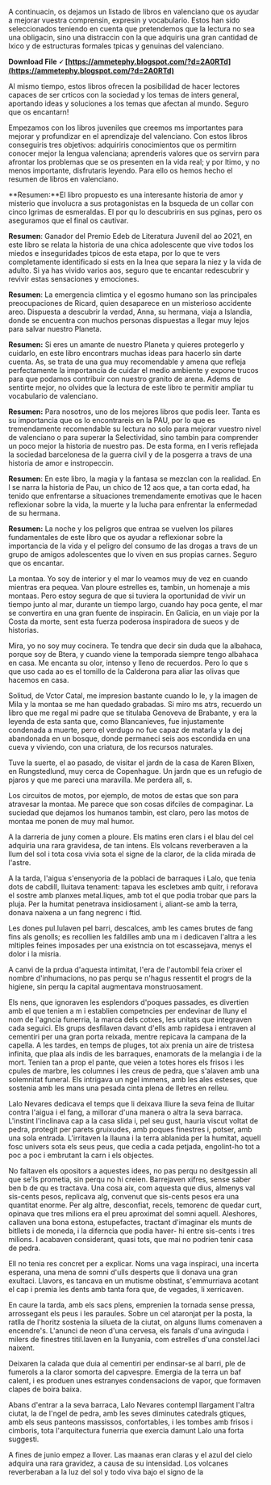 
 
A continuacin, os dejamos un listado de libros en valenciano que os ayudar a mejorar vuestra comprensin, expresin y vocabulario. Estos han sido seleccionados teniendo en cuenta que pretendemos que la lectura no sea una obligacin, sino una distraccin con la que adquiris una gran cantidad de lxico y de estructuras formales tpicas y genuinas del valenciano.
 
**Download File 🗸 [https://ammetephy.blogspot.com/?d=2A0RTd](https://ammetephy.blogspot.com/?d=2A0RTd)**


 
Al mismo tiempo, estos libros ofrecen la posibilidad de hacer lectores capaces de ser crticos con la sociedad y los temas de inters general, aportando ideas y soluciones a los temas que afectan al mundo. Seguro que os encantarn!
 
Empezamos con los libros juveniles que creemos ms importantes para mejorar y profundizar en el aprendizaje del valenciano. Con estos libros conseguiris tres objetivos: adquiriris conocimientos que os permitirn conocer mejor la lengua valenciana; aprenderis valores que os servirn para afrontar los problemas que se os presenten en la vida real; y por ltimo, y no menos importante, disfrutaris leyendo. Para ello os hemos hecho el resumen de libros en valenciano.
 
**Resumen:**El libro propuesto es una interesante historia de amor y misterio que involucra a sus protagonistas en la bsqueda de un collar con cinco lgrimas de esmeraldas. El por qu lo descubriris en sus pginas, pero os aseguramos que el final os cautivar.
 
**Resumen**: Ganador del Premio Edeb de Literatura Juvenil del ao 2021, en este libro se relata la historia de una chica adolescente que vive todos los miedos e inseguridades tpicos de esta etapa, por lo que te vers completamente identificado si ests en la lnea que separa la niez y la vida de adulto. Si ya has vivido varios aos, seguro que te encantar redescubrir y revivir estas sensaciones y emociones.

**Resumen**: La emergencia climtica y el egosmo humano son las principales preocupaciones de Ricard, quien desaparece en un misterioso accidente areo. Dispuesta a descubrir la verdad, Anna, su hermana, viaja a Islandia, donde se encuentra con muchos personas dispuestas a llegar muy lejos para salvar nuestro Planeta.
 
**Resumen:** Si eres un amante de nuestro Planeta y quieres protegerlo y cuidarlo, en este libro encontrars muchas ideas para hacerlo sin darte cuenta. As, se trata de una gua muy recomendable y amena que refleja perfectamente la importancia de cuidar el medio ambiente y expone trucos para que podamos contribuir con nuestro granito de arena. Adems de sentirte mejor, no olvides que la lectura de este libro te permitir ampliar tu vocabulario de valenciano.
 
**Resumen:** Para nosotros, uno de los mejores libros que podis leer. Tanta es su importancia que os lo encontrareis en la PAU, por lo que es tremendamente recomendable su lectura no solo para mejorar vuestro nivel de valenciano o para superar la Selectividad, sino tambin para comprender un poco mejor la historia de nuestro pas. De esta forma, en l veris reflejada la sociedad barcelonesa de la guerra civil y de la posgerra a travs de una historia de amor e instropeccin.
 
**Resumen**: En este libro, la magia y la fantasa se mezclan con la realidad. En l se narra la historia de Pau, un chico de 12 aos que, a tan corta edad, ha tenido que enfrentarse a situaciones tremendamente emotivas que le hacen reflexionar sobre la vida, la muerte y la lucha para enfrentar la enfermedad de su hermana.
 
**Resumen:** La noche y los peligros que entraa se vuelven los pilares fundamentales de este libro que os ayudar a reflexionar sobre la importancia de la vida y el peligro del consumo de las drogas a travs de un grupo de amigos adolescentes que lo viven en sus propias carnes. Seguro que os encantar.
 
La montaa. Yo soy de interior y el mar lo veamos muy de vez en cuando mientras era pequea. Van ploure estrelles es, tambin, un homenaje a mis montaas. Pero estoy segura de que si tuviera la oportunidad de vivir un tiempo junto al mar, durante un tiempo largo, cuando hay poca gente, el mar se convertira en una gran fuente de inspiracin. En Galicia, en un viaje por la Costa da morte, sent esta fuerza poderosa inspiradora de sueos y de historias.
 
Mira, yo no soy muy cocinera. Te tendra que decir sin duda que la albahaca, porque soy de Btera, y cuando viene la temporada siempre tengo albahaca en casa. Me encanta su olor, intenso y lleno de recuerdos. Pero lo que s que uso cada ao es el tomillo de la Calderona para aliar las olivas que hacemos en casa.
 
Solitud, de Vctor Catal, me impresion bastante cuando lo le, y la imagen de Mila y la montaa se me han quedado grabadas. Si miro ms atrs, recuerdo un libro que me regal mi padre que se titulaba Genoveva de Brabante, y era la leyenda de esta santa que, como Blancanieves, fue injustamente condenada a muerte, pero el verdugo no fue capaz de matarla y la dej abandonada en un bosque, donde permaneci seis aos escondida en una cueva y viviendo, con una criatura, de los recursos naturales.
 
Tuve la suerte, el ao pasado, de visitar el jardn de la casa de Karen Blixen, en Rungstedlund, muy cerca de Copenhague. Un jardn que es un refugio de pjaros y que me pareci una maravilla. Me perdera all, s.
 
Los circuitos de motos, por ejemplo, de motos de estas que son para atravesar la montaa. Me parece que son cosas difciles de compaginar. La suciedad que dejamos los humanos tambin, est claro, pero las motos de montaa me ponen de muy mal humor.
 
A la darreria de juny comen a ploure. Els matins eren clars i el blau del cel adquiria una rara gravidesa, de tan intens. Els volcans reverberaven a la llum del sol i tota cosa vivia sota el signe de la claror, de la clida mirada de l'astre.
 
A la tarda, l'aigua s'ensenyoria de la poblaci de barraques i Lalo, que tenia dots de cabdill, lluitava tenament: tapava les escletxes amb quitr, i reforava el sostre amb planxes metal.liques, amb tot el que podia trobar que pars la pluja. Per la humitat penetrava insidiosament i, aliant-se amb la terra, donava naixena a un fang negrenc i ftid.
 
Les dones pul.lulaven pel barri, descalces, amb les cames brutes de fang fins als genolls; es recollien les faldilles amb una m i dedicaven l'altra a les mltiples feines imposades per una existncia on tot escassejava, menys el dolor i la misria.
 
A canvi de la prdua d'aquesta intimitat, l'era de l'autombil feia crixer el nombre d'inhumacions, no pas perqu se n'hagus ressentit el progrs de la higiene, sin perqu la capital augmentava monstruosament.
 
Els nens, que ignoraven les esplendors d'poques passades, es divertien amb el que tenien a m i establien competncies per endevinar de lluny el nom de l'agncia funerria, la marca dels cotxes, les unitats que integraven cada seguici. Els grups desfilaven davant d'ells amb rapidesa i entraven al cementiri per una gran porta reixada, mentre repicava la campana de la capella. A les tardes, en temps de pluges, tot aix prenia un aire de tristesa infinita, que plaa als indis de les barraques, enamorats de la melangia i de la mort. Tenien tan a prop el pante, que veien a totes hores els frisos i les cpules de marbre, les columnes i les creus de pedra, que s'alaven amb una solemnitat funeral. Els intrigava un ngel immens, amb les ales esteses, que sostenia amb les mans una pesada cinta plena de lletres en relleu.
 
Lalo Nevares dedicava el temps que li deixava lliure la seva feina de lluitar contra l'aigua i el fang, a millorar d'una manera o altra la seva barraca. L'instint l'inclinava cap a la casa slida i, pel seu gust, hauria viscut voltat de pedra, protegit per parets gruixudes, amb poques finestres i, potser, amb una sola entrada. L'irritaven la llauna i la terra ablanida per la humitat, aquell fosc univers sota els seus peus, que cedia a cada petjada, engolint-ho tot a poc a poc i embrutant la carn i els objectes.
 
No faltaven els opositors a aquestes idees, no pas perqu no desitgessin all que se'ls prometia, sin perqu no hi creien. Barrejaven xifres, sense saber ben b de qu es tractava. Una cosa aix, com aquesta que dius, almenys val sis-cents pesos, replicava alg, convenut que sis-cents pesos era una quantitat enorme. Per alg altre, desconfiat, recels, temorenc de quedar curt, opinava que tres milions era el preu aproximat del somni aquell. Aleshores, callaven una bona estona, estupefactes, tractant d'imaginar els munts de bitllets i de moneda, i la diferncia que podia haver- hi entre sis-cents i tres milions. I acabaven considerant, quasi tots, que mai no podrien tenir casa de pedra.
 
Ell no tenia res concret per a explicar. Noms una vaga inspiraci, una incerta esperana, una mena de somni d'ulls desperts que li donava una gran exultaci. Llavors, es tancava en un mutisme obstinat, s'emmurriava acotant el cap i premia les dents amb tanta fora que, de vegades, li xerricaven.
 
En caure la tarda, amb els sacs plens, emprenien la tornada sense pressa, arrossegant els peus i les paraules. Sobre un cel ataronjat per la posta, la ratlla de l'horitz sostenia la silueta de la ciutat, on alguns llums comenaven a encendre's. L'anunci de neon d'una cervesa, els fanals d'una avinguda i milers de finestres titil.laven en la llunyania, com estrelles d'una constel.laci naixent.
 
Deixaren la calada que duia al cementiri per endinsar-se al barri, ple de fumerols a la claror somorta del capvespre. Emergia de la terra un baf calent, i es produen unes estranyes condensacions de vapor, que formaven clapes de boira baixa.
 
Abans d'entrar a la seva barraca, Lalo Nevares contempl llargament l'altra ciutat, la de l'ngel de pedra, amb les seves diminutes catedrals gtiques, amb els seus panteons massissos, confortables, i les tombes amb frisos i cimboris, tota l'arquitectura funerria que exercia damunt Lalo una forta suggesti.
 
A fines de junio empez a llover. Las maanas eran claras y el azul del cielo adquira una rara gravidez, a causa de su intensidad. Los volcanes reverberaban a la luz del sol y todo viva bajo el signo de la
